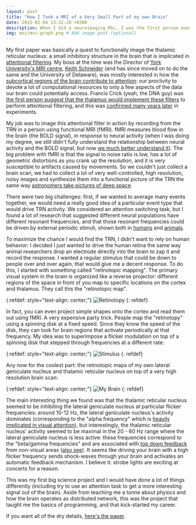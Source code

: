 ```yaml
---
layout: post
title: "How I Took a MRI of a Very Small Part of my own Brain"
date: 2015-02-04 13:32:20 +0300
description: When I did a neuroimaging MSc, I was the first person ever to record a fMRI signal from the thalamic reticular nucleus. 
img: msc/msc-graph.png # Add image post (optional)
---
```



My first paper was basically a quest to functionally image the thalamic reticular nucleus: a small inhibitory structure in the brain that is implicated in [attentional filtering](https://www.quantamagazine.org/to-pay-attention-the-brain-uses-filters-not-a-spotlight-20190924/). My boss at the time was the Director of [York University's MRI centre](https://mri.info.yorku.ca/), [Keith Schneider](https://www.psych.udel.edu/people/full-list-searchable/kschneider?uid=kschneider&Name=Keith%20Schneider) (and has since moved on to do the same and the University of Delaware), was mostly interested in how the [subcortical regions of the brain contribute to attention](https://www.jneurosci.org/content/31/23/8643.short): our proclivity to devote a lot of computational resources to only a few aspects of the data our brain could potentially access. Francis Crick (yeah, the DNA guy) was [the first person suggest that the thalamus would implement these filters](https://www.newscientist.com/article/dn14869-crick-was-right-about-vision-filter-in-the-brain/) to perform attentional filtering, and this was [confirmed many years later](https://www.nature.com/articles/nature07382) in experiments.

My job was to image this attentional filter in action by recording from the TRN in a person using functional MRI (fMRI). fMRI measures blood flow in the brain (the BOLD signal), in response to neural activity (when I was doing my degree, we still didn't fully understand the relationship between neural activity and the BOLD signal, but now [we much better understand it](https://royalsocietypublishing.org/doi/abs/10.1098/rstb.2019.0630)). The big problem with fMRI is that the signal to noise ratio is low, has a lot of geometric distortions as you crank up the resolution, and it is very susceptible to artifacts caused by movements. So we couldn't just collect a brain scan, we had to collect a lot of very well-controlled, high resolution, noisy images and synthesize them into a functional picture of the TRN the same way [astronomers take pictures of deep space](https://keithwiley.com/astroPhotography/imageStacking.shtml).

There were two big challenges: first, if we wanted to average many events together, we would need a really good idea of a particular event type that would drive TRN activity. We considered an attention switching task, but I found a lot of research that suggested different neural populations have different resonant frequencies, and that those resonant frequencies could be driven by external periodic stimuli, shown both in [humans](https://pubmed.ncbi.nlm.nih.gov/11355381/) and [animals](https://journals.physiology.org/doi/full/10.1152/jn.00388.2011).

To maximize the chance I would find the TRN, I didn't want to rely on human behavior: I decided I just wanted to drive the human retina the same way animal researchers drop an electrode directly into the brain to zap it and record the response. I wanted a regular stimulus that could be down to people over and over again, that would give me a decent response. To do this, I started with something called "retinotopic mapping". The primary visual system in the brain is organized like a reverse projector: different regions of the space in front of you map to specific locations on the cortex and thalamus. They call this the "retinotopic map".

{:refdef: style="text-align: center;"}
![Retinotopy]({{site.baseurl}}/assets/img/msc/retinotopic-drawing.gif)
{: refdef}

In fact, you can even project simple shapes onto the cortex and read them out using fMRI. A very expensive party trick. People map the "retinotopy" using a spinning disk at a fixed speed. Since they know the speed of the disk, they can look for brain regions that activate periodically at that frequency. My idea was to superimpose a flicker modulation on top of a spinning disk that stepped through frequencies at a different rate:

{:refdef: style="text-align: center;"}
![Stimulus]({{site.baseurl}}/assets/img/msc/stimulus.png)
{: refdef}

Any now for the coolest part: the retinotopic maps of my own lateral geniculate nucleus and thalamic reticular nucleus on top of a very high resolution brain scan:

{:refdef: style="text-align: center;"}
![My Brain]({{site.baseurl}}/assets/img/msc/my-brain.png)
{: refdef}

The main interesting thing we found was that the thalamic reticular nucleus seemed to be inhibiting the lateral geniculate nucleus at particular flicker frequencies: around 10-12 Hz, the lateral geniculate nucleus's activity dominates (corresponding to the "alpha frequency" which is [heavily implicated in visual attention](https://www.jneurosci.org/content/37/42/10173.abstract)), but interestingly, the thalamic reticular nucleus' activity seemed to be maximal in the 20 - 60 Hz range where the lateral geniculate nucleus is less active: these frequencies correspond to the "beta/gamma frequencies" and are associated with [top down feedback](https://www.nature.com/articles/s41598-018-25267-1) from non-visual areas ([also see](https://www.jneurosci.org/content/37/28/6698)). It seems like driving your brain with a high flicker frequency sends shock-waves through your brain and activates an automatic feedback mechanism. I believe it: strobe lights are exciting at concerts for a reason.

This was my first big science project and I would have done a lot of things differently (including try to use an attention task to get a more interesting signal out of the brain). Aside from teaching me a tonne about physics and how the brain operates as distributed network, this was the project that taught me the basics of programming, and that kick-started my career.

If you want all of the dry details, [here's the paper](https://www.jneurosci.org/content/37/42/10173.abstract).